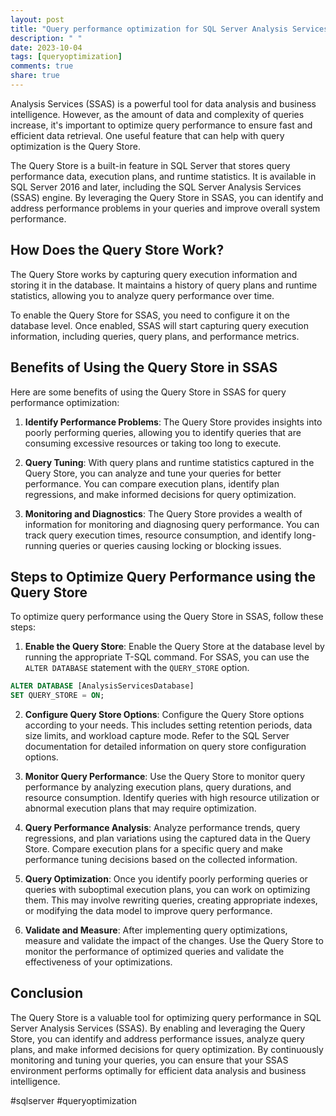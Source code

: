 ```yaml
---
layout: post
title: "Query performance optimization for SQL Server Analysis Services (SSAS) using the Query Store"
description: " "
date: 2023-10-04
tags: [queryoptimization]
comments: true
share: true
---
```


Analysis Services (SSAS) is a powerful tool for data analysis and business intelligence. However, as the amount of data and complexity of queries increase, it's important to optimize query performance to ensure fast and efficient data retrieval. One useful feature that can help with query optimization is the Query Store.

The Query Store is a built-in feature in SQL Server that stores query performance data, execution plans, and runtime statistics. It is available in SQL Server 2016 and later, including the SQL Server Analysis Services (SSAS) engine. By leveraging the Query Store in SSAS, you can identify and address performance problems in your queries and improve overall system performance.

## How Does the Query Store Work?

The Query Store works by capturing query execution information and storing it in the database. It maintains a history of query plans and runtime statistics, allowing you to analyze query performance over time.

To enable the Query Store for SSAS, you need to configure it on the database level. Once enabled, SSAS will start capturing query execution information, including queries, query plans, and performance metrics.

## Benefits of Using the Query Store in SSAS

Here are some benefits of using the Query Store in SSAS for query performance optimization:

1. **Identify Performance Problems**: The Query Store provides insights into poorly performing queries, allowing you to identify queries that are consuming excessive resources or taking too long to execute.

2. **Query Tuning**: With query plans and runtime statistics captured in the Query Store, you can analyze and tune your queries for better performance. You can compare execution plans, identify plan regressions, and make informed decisions for query optimization.

3. **Monitoring and Diagnostics**: The Query Store provides a wealth of information for monitoring and diagnosing query performance. You can track query execution times, resource consumption, and identify long-running queries or queries causing locking or blocking issues.

## Steps to Optimize Query Performance using the Query Store

To optimize query performance using the Query Store in SSAS, follow these steps:

1. **Enable the Query Store**: Enable the Query Store at the database level by running the appropriate T-SQL command. For SSAS, you can use the `ALTER DATABASE` statement with the `QUERY_STORE` option.

```sql
ALTER DATABASE [AnalysisServicesDatabase]
SET QUERY_STORE = ON;
```

2. **Configure Query Store Options**: Configure the Query Store options according to your needs. This includes setting retention periods, data size limits, and workload capture mode. Refer to the SQL Server documentation for detailed information on query store configuration options.

3. **Monitor Query Performance**: Use the Query Store to monitor query performance by analyzing execution plans, query durations, and resource consumption. Identify queries with high resource utilization or abnormal execution plans that may require optimization.

4. **Query Performance Analysis**: Analyze performance trends, query regressions, and plan variations using the captured data in the Query Store. Compare execution plans for a specific query and make performance tuning decisions based on the collected information.

5. **Query Optimization**: Once you identify poorly performing queries or queries with suboptimal execution plans, you can work on optimizing them. This may involve rewriting queries, creating appropriate indexes, or modifying the data model to improve query performance.

6. **Validate and Measure**: After implementing query optimizations, measure and validate the impact of the changes. Use the Query Store to monitor the performance of optimized queries and validate the effectiveness of your optimizations.

## Conclusion

The Query Store is a valuable tool for optimizing query performance in SQL Server Analysis Services (SSAS). By enabling and leveraging the Query Store, you can identify and address performance issues, analyze query plans, and make informed decisions for query optimization. By continuously monitoring and tuning your queries, you can ensure that your SSAS environment performs optimally for efficient data analysis and business intelligence.

#sqlserver #queryoptimization